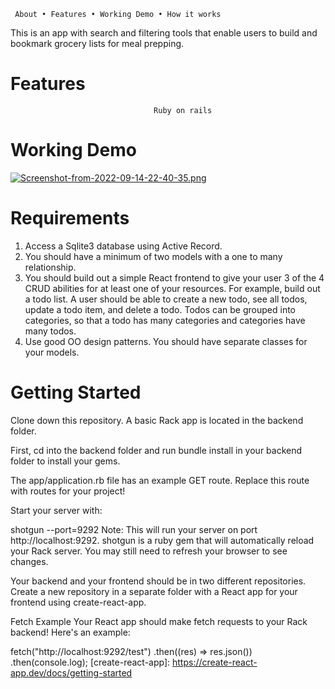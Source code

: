      About • Features • Working Demo • How it works 

This is an app with search and filtering tools that enable users to build and bookmark grocery lists for meal prepping.

# Features 
                                    Ruby on rails
# Working Demo
[![Screenshot-from-2022-09-14-22-40-35.png](https://i.postimg.cc/KY7q5k0B/Screenshot-from-2022-09-14-22-40-35.png)](https://postimg.cc/8F5mp5Qz)

# Requirements
1. Access a Sqlite3 database using Active Record.
2. You should have a minimum of two models with a one to many relationship.
3. You should build out a simple React frontend to give your user 3 of the 4 CRUD abilities for at least one of your resources. For example, build out a todo list. A user should be able to create a new todo, see all todos, update a todo item, and delete a todo. Todos can be grouped into categories, so that a todo has many categories and categories have many todos.
4. Use good OO design patterns. You should have separate classes for your models.

# Getting Started
Clone down this repository. A basic Rack app is located in the backend folder.

First, cd into the backend folder and run bundle install in your backend folder to install your gems.

The app/application.rb file has an example GET route. Replace this route with routes for your project!

Start your server with:

shotgun --port=9292
Note: This will run your server on port http://localhost:9292. shotgun is a ruby gem that will automatically reload your Rack server. You may still need to refresh your browser to see changes.

Your backend and your frontend should be in two different repositories. Create a new repository in a separate folder with a React app for your frontend using create-react-app.

Fetch Example
Your React app should make fetch requests to your Rack backend! Here's an example:

fetch("http://localhost:9292/test")
  .then((res) => res.json())
  .then(console.log);
[create-react-app]: https://create-react-app.dev/docs/getting-started
